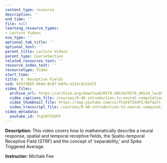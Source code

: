 ```yaml
---
content_type: resource
description: ''
end_time: ''
file: null
learning_resource_types:
- Lecture Videos
ocw_type: ''
optional_tab_title: ''
optional_text: ''
parent_title: Lecture Videos
parent_type: CourseSection
related_resources_text: ''
resource_index_text: ''
resourcetype: Video
start_time: ''
title: 9. Receptive Fields
uid: 845fd865-964d-8c87-b8fe-e12ecdc31472
video_files:
  archive_url: https://archive.org/download/MIT9.40S18/MIT9_40S18_lec09_300k.mp4
  video_captions_file: /courses/9-40-introduction-to-neural-computation-spring-2018/1fe1a1022bdf51a5baa838765a6d4004_fCqt07IXUPI.vtt
  video_thumbnail_file: https://img.youtube.com/vi/fCqt07IXUPI/default.jpg
  video_transcript_file: /courses/9-40-introduction-to-neural-computation-spring-2018/cdcabf86a3ca9b32b7c415d833308142_fCqt07IXUPI.pdf
video_metadata:
  youtube_id: fCqt07IXUPI
---
```


**Description:** This video covers how to mathematically describe a neural response, spatial and temporal receptive fields, the Spatio-temporal Receptive Field (STRF) and the concept of ‘separability,’ and Spike Triggered Average.

**Instructor:** Michale Fee